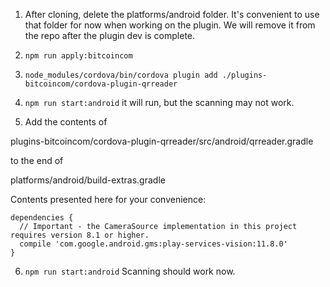1. After cloning, delete the platforms/android folder. It's convenient to use that folder for now when working on the plugin. We will remove it from the repo after the plugin dev is complete.

2. `npm run apply:bitcoincom`

3. `node_modules/cordova/bin/cordova plugin add ./plugins-bitcoincom/cordova-plugin-qrreader`

4. `npm run start:android` it will run, but the scanning may not work.

5. Add the contents of

  plugins-bitcoincom/cordova-plugin-qrreader/src/android/qrreader.gradle

to the end of

platforms/android/build-extras.gradle

Contents presented here for your convenience:

    dependencies {
      // Important - the CameraSource implementation in this project requires version 8.1 or higher.
      compile 'com.google.android.gms:play-services-vision:11.8.0'
    }


 6. `npm run start:android` Scanning should work now.   

